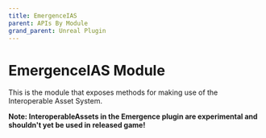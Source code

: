 ```yaml
---
title: EmergenceIAS
parent: APIs By Module
grand_parent: Unreal Plugin
---
```


# EmergenceIAS Module

This is the module that exposes methods for making use of the Interoperable Asset System.

**Note: InteroperableAssets in the Emergence plugin are experimental and shouldn't yet be used in released game!**